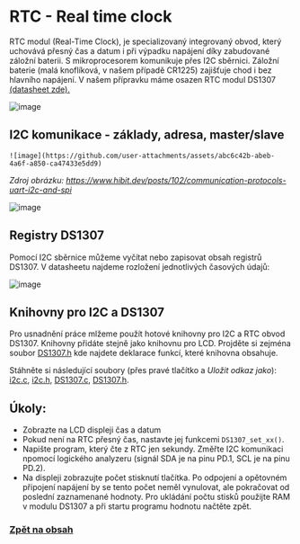# RTC - Real time clock

RTC modul (Real-Time Clock), je specializovaný integrovaný obvod, který uchovává přesný čas a datum i při výpadku napájení díky zabudované záložní baterii.
S mikroprocesorem komunikuje přes I2C sběrnici. Záložní baterie (malá knoflíková, v našem případě CR1225) zajišťuje chod i bez hlavního napájení. V našem přípravku máme osazen RTC modul DS1307 [(datasheet zde).](https://www.analog.com/media/en/technical-documentation/data-sheets/ds1307.pdf)

![image](https://github.com/user-attachments/assets/2f3c9eff-5ce0-4b2c-924a-f4c49438c906)

## I2C komunikace - základy, adresa, master/slave
  
    ![image](https://github.com/user-attachments/assets/abc6c42b-abeb-4a6f-a850-ca47433e5dd9)
 
  *Zdroj obrázku: https://www.hibit.dev/posts/102/communication-protocols-uart-i2c-and-spi*

  ![image](https://github.com/user-attachments/assets/8d93955c-0cee-41fa-94fe-6d2272da27a4)


## Registry DS1307
Pomocí I2C sběrnice můžeme vyčítat nebo zapisovat obsah registrů DS1307. V datasheetu najdeme rozložení jednotlivých časových údajů:

![image](https://github.com/user-attachments/assets/0fc05e64-ce7f-473a-a149-af28a7b3443b)



## Knihovny pro I2C a DS1307
Pro usnadnění práce mlžeme použít hotové knihovny pro I2C a  RTC obvod DS1307. Knihovny přidáte stejně jako knihovnu pro LCD. Projděte si zejména soubor [DS1307.h](files/DS1307.h) kde najdete deklarace funkcí, které knihovna obsahuje.

Stáhněte si následující soubory (přes pravé tlačítko a *Uložit odkaz jako*): [i2c.c](files/i2c.c),  [i2c.h](files/i2c.h), [DS1307.c](files/DS1307.c), [DS1307.h](files/DS1307.h).

## Úkoly:
- Zobrazte na LCD displeji čas a datum
- Pokud není na RTC přesný čas, nastavte jej funkcemi ```DS1307_set_xx()```.
- Napište program, který čte z RTC jen sekundy. Změřte I2C komunikaci npomocí logického analyzeru (signál SDA je na pinu PD.1, SCL je na pinu PD.2).
- Na displeji zobrazujte počet stisknutí tlačítka. Po odpojení a opětovném připojení napájení by se tento počet neměl vynulovat, ale pokračovat od poslední zaznamenané hodnoty. Pro ukládání počtu stisků použijte RAM v modulu DS1307 a při startu programu hodnotu načtěte zpět.


### [Zpět na obsah](README.md)
